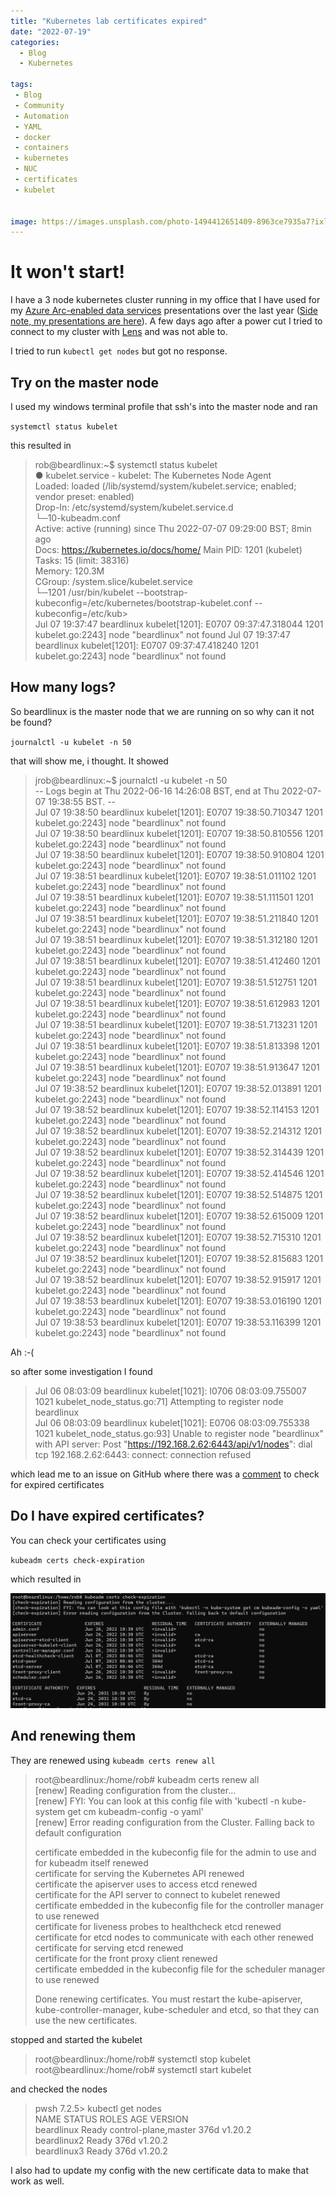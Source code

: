 ```yaml
---
title: "Kubernetes lab certificates expired"
date: "2022-07-19" 
categories:
  - Blog
  - Kubernetes

tags:
 - Blog
 - Community
 - Automation
 - YAML
 - docker
 - containers
 - kubernetes
 - NUC
 - certificates
 - kubelet


image: https://images.unsplash.com/photo-1494412651409-8963ce7935a7?ixlib=rb-1.2.1&ixid=MnwxMjA3fDB8MHxwaG90by1wYWdlfHx8fGVufDB8fHx8&auto=format&fit=crop&w=1470&q=80
---
```


# It won't start!

I have a 3 node kubernetes cluster running in my office that I have used for my [Azure Arc-enabled data services](https://azure.microsoft.com/en-gb/services/azure-arc/hybrid-data-services?WT.mc_id=DP-MVP-5002693) presentations over the last year ([Side note, my presentations are here](beard.media/presentations)). A few days ago after a power cut I tried to connect to my cluster with [Lens](https://k8slens.dev/) and was not able to.

I tried to run `kubectl get nodes` but got no response.

## Try on the master node

I used my windows terminal profile that ssh's into the master node and ran  

`systemctl status kubelet`

this resulted in

>rob@beardlinux:~$ systemctl status kubelet  
● kubelet.service - kubelet: The Kubernetes Node Agent  
     Loaded: loaded (/lib/systemd/system/kubelet.service; enabled; vendor preset: enabled)  
    Drop-In: /etc/systemd/system/kubelet.service.d  
             └─10-kubeadm.conf  
     Active: active (running) since Thu 2022-07-07 09:29:00 BST; 8min ago  
       Docs: https://kubernetes.io/docs/home/ 
   Main PID: 1201 (kubelet)  
      Tasks: 15 (limit: 38316)  
     Memory: 120.3M  
     CGroup: /system.slice/kubelet.service  
             └─1201 /usr/bin/kubelet --bootstrap-kubeconfig=/etc/kubernetes/bootstrap-kubelet.conf --kubeconfig=/etc/kub>  
Jul 07 19:37:47 beardlinux kubelet[1201]: E0707 09:37:47.318044    1201 kubelet.go:2243] node "beardlinux" not found 
Jul 07 19:37:47 beardlinux kubelet[1201]: E0707 09:37:47.418240    1201 kubelet.go:2243] node "beardlinux" not found  

## How many logs?

So beardlinux is the master node that we are running on so why can it not be found?  

`journalctl -u kubelet -n 50`  

that will show me, i thought. It showed

>jrob@beardlinux:~$ journalctl -u kubelet -n 50  
-- Logs begin at Thu 2022-06-16 14:26:08 BST, end at Thu 2022-07-07 19:38:55 BST. --  
Jul 07 19:38:50 beardlinux kubelet[1201]: E0707 19:38:50.710347    1201 kubelet.go:2243] node "beardlinux" not found  
Jul 07 19:38:50 beardlinux kubelet[1201]: E0707 19:38:50.810556    1201 kubelet.go:2243] node "beardlinux" not found  
Jul 07 19:38:50 beardlinux kubelet[1201]: E0707 19:38:50.910804    1201 kubelet.go:2243] node "beardlinux" not found  
Jul 07 19:38:51 beardlinux kubelet[1201]: E0707 19:38:51.011102    1201 kubelet.go:2243] node "beardlinux" not found  
Jul 07 19:38:51 beardlinux kubelet[1201]: E0707 19:38:51.111501    1201 kubelet.go:2243] node "beardlinux" not found  
Jul 07 19:38:51 beardlinux kubelet[1201]: E0707 19:38:51.211840    1201 kubelet.go:2243] node "beardlinux" not found  
Jul 07 19:38:51 beardlinux kubelet[1201]: E0707 19:38:51.312180    1201 kubelet.go:2243] node "beardlinux" not found  
Jul 07 19:38:51 beardlinux kubelet[1201]: E0707 19:38:51.412460    1201 kubelet.go:2243] node "beardlinux" not found  
Jul 07 19:38:51 beardlinux kubelet[1201]: E0707 19:38:51.512751    1201 kubelet.go:2243] node "beardlinux" not found  
Jul 07 19:38:51 beardlinux kubelet[1201]: E0707 19:38:51.612983    1201 kubelet.go:2243] node "beardlinux" not found  
Jul 07 19:38:51 beardlinux kubelet[1201]: E0707 19:38:51.713231    1201 kubelet.go:2243] node "beardlinux" not found  
Jul 07 19:38:51 beardlinux kubelet[1201]: E0707 19:38:51.813398    1201 kubelet.go:2243] node "beardlinux" not found  
Jul 07 19:38:51 beardlinux kubelet[1201]: E0707 19:38:51.913647    1201 kubelet.go:2243] node "beardlinux" not found  
Jul 07 19:38:52 beardlinux kubelet[1201]: E0707 19:38:52.013891    1201 kubelet.go:2243] node "beardlinux" not found  
Jul 07 19:38:52 beardlinux kubelet[1201]: E0707 19:38:52.114153    1201 kubelet.go:2243] node "beardlinux" not found  
Jul 07 19:38:52 beardlinux kubelet[1201]: E0707 19:38:52.214312    1201 kubelet.go:2243] node "beardlinux" not found  
Jul 07 19:38:52 beardlinux kubelet[1201]: E0707 19:38:52.314439    1201 kubelet.go:2243] node "beardlinux" not found  
Jul 07 19:38:52 beardlinux kubelet[1201]: E0707 19:38:52.414546    1201 kubelet.go:2243] node "beardlinux" not found  
Jul 07 19:38:52 beardlinux kubelet[1201]: E0707 19:38:52.514875    1201 kubelet.go:2243] node "beardlinux" not found  
Jul 07 19:38:52 beardlinux kubelet[1201]: E0707 19:38:52.615009    1201 kubelet.go:2243] node "beardlinux" not found  
Jul 07 19:38:52 beardlinux kubelet[1201]: E0707 19:38:52.715310    1201 kubelet.go:2243] node "beardlinux" not found  
Jul 07 19:38:52 beardlinux kubelet[1201]: E0707 19:38:52.815683    1201 kubelet.go:2243] node "beardlinux" not found  
Jul 07 19:38:52 beardlinux kubelet[1201]: E0707 19:38:52.915917    1201 kubelet.go:2243] node "beardlinux" not found  
Jul 07 19:38:53 beardlinux kubelet[1201]: E0707 19:38:53.016190    1201 kubelet.go:2243] node "beardlinux" not found  
Jul 07 19:38:53 beardlinux kubelet[1201]: E0707 19:38:53.116399    1201 kubelet.go:2243] node "beardlinux" not found  

Ah :-(

so after some investigation I found

> Jul 06 08:03:09 beardlinux kubelet[1021]: I0706 08:03:09.755007    1021 kubelet_node_status.go:71] Attempting to register node beardlinux  
Jul 06 08:03:09 beardlinux kubelet[1021]: E0706 08:03:09.755338    1021 kubelet_node_status.go:93] Unable to register node "beardlinux" with API server: Post "https://192.168.2.62:6443/api/v1/nodes": dial tcp 192.168.2.62:6443: connect: connection refused  

which lead me to an issue on GitHub where there was a [comment](https://github.com/kubernetes/kubeadm/issues/1026#issuecomment-768832968) to check for expired certificates

## Do I have expired certificates?

You can check your certificates using 

`kubeadm certs check-expiration`

which resulted in  

![expired-certs](assets/uploads/2022/07/expired-certs.png)

## And renewing them

They are renewed using `kubeadm certs renew all`

>root@beardlinux:/home/rob# kubeadm certs renew all  
[renew] Reading configuration from the cluster...  
[renew] FYI: You can look at this config file with 'kubectl -n kube-system get cm kubeadm-config -o yaml'  
[renew] Error reading configuration from the Cluster. Falling back to default configuration  
>
>certificate embedded in the kubeconfig file for the admin to use and for kubeadm itself renewed  
certificate for serving the Kubernetes API renewed  
certificate the apiserver uses to access etcd renewed  
certificate for the API server to connect to kubelet renewed  
certificate embedded in the kubeconfig file for the controller manager to use renewed  
certificate for liveness probes to healthcheck etcd renewed  
certificate for etcd nodes to communicate with each other renewed  
certificate for serving etcd renewed  
certificate for the front proxy client renewed  
certificate embedded in the kubeconfig file for the scheduler manager to use renewed  
>
>Done renewing certificates. You must restart the kube-apiserver, kube-controller-manager, kube-scheduler and etcd, so that they can use the new certificates.

stopped and started the kubelet

> root@beardlinux:/home/rob# systemctl stop kubelet
> root@beardlinux:/home/rob# systemctl start kubelet

and checked the nodes

> pwsh 7.2.5> kubectl get nodes   
NAME          STATUS     ROLES                  AGE    VERSION   
beardlinux    Ready      control-plane,master   376d   v1.20.2   
beardlinux2   Ready      <none>                 376d   v1.20.2   
beardlinux3   Ready      <none>                 376d   v1.20.2   

I also had to update my config with the new certificate data to make that work as well.
